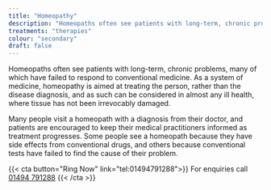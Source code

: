 ```yaml
---
title: "Homeopathy"
description: "Homeopaths often see patients with long-term, chronic problems, many of which have failed to respond to conventional medicine."
treatments: "therapies"
colour: "secondary"
draft: false
---
```


Homeopaths often see patients with long-term, chronic problems, many of which have failed to respond to conventional medicine. As a system of medicine, homeopathy is aimed at treating the person, rather than the disease diagnosis, and as such can be considered in almost any ill health, where tissue has not been irrevocably damaged.

Many people visit a homeopath with a diagnosis from their doctor, and patients are encouraged to keep their medical practitioners informed as treatment progresses. Some people see a homeopath because they have side effects from conventional drugs, and others because conventional tests have failed to find the cause of their problem.

{{< cta button="Ring Now" link="tel:01494791288">}}
For enquiries call [01494 791288](tel:01494791288)
{{< /cta >}}